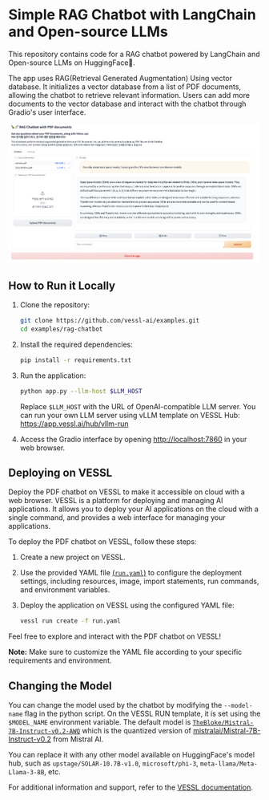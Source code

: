 # Simple RAG Chatbot with LangChain and Open-source LLMs

This repository contains code for a RAG chatbot powered by LangChain and Open-source LLMs on HuggingFace🤗.

The app uses RAG(Retrieval Generated Augmentation) Using vector database. It initializes a vector database from a list of PDF documents, allowing the chatbot to retrieve relevant information. Users can add more documents to the vector database and interact with the chatbot through Gradio's user interface.

![screenshot](asset/screenshot.png)

## How to Run it Locally

1. Clone the repository:

   ```bash
   git clone https://github.com/vessl-ai/examples.git
   cd examples/rag-chatbot
   ```

1. Install the required dependencies:

   ```bash
   pip install -r requirements.txt
   ```

1. Run the application:

   ```bash
   python app.py --llm-host $LLM_HOST
   ```

   Replace `$LLM_HOST` with the URL of OpenAI-compatible LLM server. You can run your own LLM server using vLLM template on VESSL Hub: https://app.vessl.ai/hub/vllm-run

1. Access the Gradio interface by opening [http://localhost:7860](http://localhost:7860) in your web browser.

## Deploying on VESSL

Deploy the PDF chatbot on VESSL to make it accessible on cloud with a web browser. VESSL is a platform for deploying and managing AI applications. It allows you to deploy your AI applications on the cloud with a single command, and provides a web interface for managing your applications.

To deploy the PDF chatbot on VESSL, follow these steps:

1. Create a new project on VESSL.

2. Use the provided YAML file [(`run.yaml`)](./run.yaml) to configure the deployment settings, including resources, image, import statements, run commands, and environment variables.

3. Deploy the application on VESSL using the configured YAML file:

   ```bash
   vessl run create -f run.yaml
   ```

Feel free to explore and interact with the PDF chatbot on VESSL!

**Note:** Make sure to customize the YAML file according to your specific requirements and environment.

## Changing the Model

You can change the model used by the chatbot by modifying the `--model-name` flag in the python script. On the VESSL RUN template, it is set using the `$MODEL_NAME` environment variable. The default model is [`TheBloke/Mistral-7B-Instruct-v0.2-AWQ`](https://huggingface.co/TheBloke/Mistral-7B-Instruct-v0.2-AWQ) which is the quantized version of [mistralai/Mistral-7B-Instruct-v0.2](https://huggingface.co/mistralai/Mistral-7B-Instruct-v0.2) from Mistral AI.

You can replace it with any other model available on HuggingFace's model hub, such as `upstage/SOLAR-10.7B-v1.0`, `microsoft/phi-3`, `meta-llama/Meta-Llama-3-8B`, etc.

For additional information and support, refer to the [VESSL documentation](https://docs.vessl.ai/).